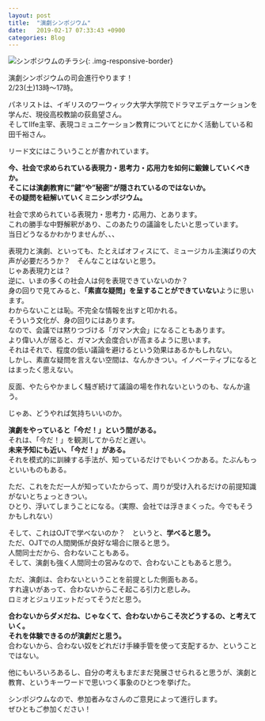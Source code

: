 ```yaml
---
layout: post
title:  "演劇シンポジウム"
date:   2019-02-17 07:33:43 +0900
categories: Blog
---
```


![シンポジウムのチラシ]({{site.baseurl}}/img/20190217_01.JPG){: .img-responsive-border} 

演劇シンポジウムの司会進行やります！  
2/23(土)13時〜17時。

パネリストは、イギリスのワーウィック大学大学院でドラマエデュケーションを学んだ、現役高校教諭の荻島望さん。  
そしてlIfe主宰、表現コミュニケーション教育についてとにかく活動している和田千裕さん。

リード文にはこういうことが書かれています。

**今、社会で求められている表現力・思考力・応用力を如何に鍛錬していくべきか。**  
**そこには演劇教育に”鍵”や”秘密”が隠されているのではないか。**  
**その疑問を紐解いていくミニシンポジウム。**  

社会で求められている表現力・思考力・応用力、とあります。  
これの勝手な中野解釈があり、このあたりの議論をしたいと思っています。  
当日どうなるかわかりませんが、、、

表現力と演劇、といっても、たとえばオフィスにて、ミュージカル主演ばりの大声が必要だろうか？　そんなことはないと思う。  
じゃあ表現力とは？  
逆に、いまの多くの社会人は何を表現できていないのか？  
身の回りで見てみると、**「素直な疑問」を呈することができていない**ように思います。  
わからないことは恥。不完全な情報を出すと叩かれる。  
そういう文化が、身の回りにはあります。  
なので、会議では黙りつづける「ガマン大会」になることもあります。  
より偉い人が居ると、ガマン大会度合いが高まるように思います。  
それはそれで、程度の低い議論を避けるという効果はあるかもしれない。  
しかし、素直な疑問を言えない空間は、なんかきつい。イノベーティブになるとはまったく思えない。  

反面、やたらやかましく騒ぎ続けて議論の場を作れないというのも、なんか違う。

じゃあ、どうやれば気持ちいいのか。

**演劇をやっていると「今だ！」という間がある。**  
それは、「今だ！」を観測してからだと遅い。  
**未来予知にも近い、「今だ！」がある。**  
それを模式的に訓練する手法が、知っているだけでもいくつかある。たぶんもっといいものもある。

ただ、これをただ一人が知っていたからって、周りが受け入れるだけの前提知識がないとちょっときつい。  
ひとり、浮いてしまうことになる。（実際、会社では浮きまくった。今でもそうかもしれない）

そして、これはOJTで学べないのか？　というと、**学べると思う。**  
ただ、OJTでの人間関係が良好な場合に限ると思う。  
人間同士だから、合わないこともある。  
そして、演劇も強く人間同士の営みなので、合わないこともあると思う。

ただ、演劇は、合わないということを前提とした側面もある。  
すれ違いがあって、合わないからこそ起こる引力と悲しみ。  
ロミオとジュリエットだってそうだと思う。

**合わないからダメだね、じゃなくて、合わないからこそ次どうするの、と考えていく。**  
**それを体験できるのが演劇だと思う。**  
合わないから、合わない奴をどれだけ手練手管を使って支配するか、ということではない。

他にもいろいろあるし、自分の考えもまだまだ発展させられると思うが、演劇と教育、というキーワードで思いつく事象のひとつを挙げた。

シンポジウムなので、参加者みなさんのご意見によって進行します。  
ぜひともご参加ください！
